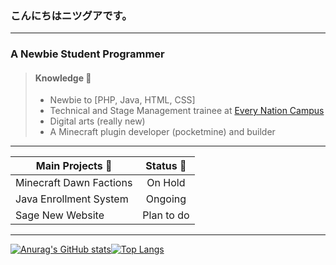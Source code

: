 
### こんにちはニツグアです。
---
### A Newbie Student Programmer

> #### Knowledge :pencil:
> - Newbie to [PHP, Java, HTML, CSS]
>  - Technical and Stage Management trainee at [Every Nation Campus](https://www.facebook.com/ENCampusBatangas)
>  - Digital arts (really new)
> - A Minecraft plugin developer (pocketmine) and builder
---

| Main Projects :open_file_folder:   |     Status :date:      |
|----------|:-------------:|
| Minecraft Dawn Factions |  On Hold |
| Java Enrollment System |    Ongoing   |
| Sage New Website | Plan to do |
---
[![Anurag's GitHub stats](https://github-readme-stats.vercel.app/api?username=Nitsuguaaa)](https://github.com/Nitsuguaaa)[![Top Langs](https://github-readme-stats.vercel.app/api/top-langs/?username=Nitsuguaaa&layout=compact)](https://github.com/Nitsuguaaa)


<!---
Nitsuguaaa/Nitsuguaaa is a ✨ special ✨ repository because its `README.md` (this file) appears on your GitHub profile.
You can click the Preview link to take a look at your changes.
--->
